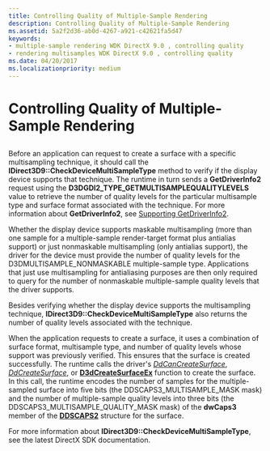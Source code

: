 ```yaml
---
title: Controlling Quality of Multiple-Sample Rendering
description: Controlling Quality of Multiple-Sample Rendering
ms.assetid: 5a2f2d36-ab0d-4267-a921-c42621fa5d47
keywords:
- multiple-sample rendering WDK DirectX 9.0 , controlling quality
- rendering multisamples WDK DirectX 9.0 , controlling quality
ms.date: 04/20/2017
ms.localizationpriority: medium
---
```


# Controlling Quality of Multiple-Sample Rendering


## <span id="ddk_controlling_quality_of_multiple_sample_rendering_gg"></span><span id="DDK_CONTROLLING_QUALITY_OF_MULTIPLE_SAMPLE_RENDERING_GG"></span>


Before an application can request to create a surface with a specific multisampling technique, it should call the **IDirect3D9::CheckDeviceMultiSampleType** method to verify if the display device supports that technique. The runtime in turn sends a **GetDriverInfo2** request using the **D3DGDI2\_TYPE\_GETMULTISAMPLEQUALITYLEVELS** value to retrieve the number of quality levels for the particular multisample type and surface format associated with the technique. For more information about **GetDriverInfo2**, see [Supporting GetDriverInfo2](supporting-getdriverinfo2.md).

Whether the display device supports maskable multisampling (more than one sample for a multiple-sample render-target format plus antialias support) or just nonmaskable multisampling (only antialias support), the driver for the device must provide the number of quality levels for the D3DMULTISAMPLE\_NONMASKABLE multiple-sample type. Applications that just use multisampling for antialiasing purposes are then only required to query for the number of nonmaskable multiple-sample quality levels that the driver supports.

Besides verifying whether the display device supports the multisampling technique, **IDirect3D9::CheckDeviceMultiSampleType** also returns the number of quality levels associated with the technique.

When the application requests to create a surface, it uses a combination of surface format, multisample type, and number of quality levels whose support was previously verified. This ensures that the surface is created successfully. The runtime calls the driver's [*DdCanCreateSurface*](https://docs.microsoft.com/previous-versions/windows/hardware/drivers/ff549213(v=vs.85)), [*DdCreateSurface*](https://docs.microsoft.com/previous-versions/windows/hardware/drivers/ff549263(v=vs.85)), or [**D3dCreateSurfaceEx**](https://docs.microsoft.com/windows/desktop/api/ddrawint/nc-ddrawint-pdd_createsurfaceex) function to create the surface. In this call, the runtime encodes the number of samples for the multiple-sampled surface into five bits (the DDSCAPS3\_MULTISAMPLE\_MASK mask) and the number of multiple-sample quality levels into three bits (the DDSCAPS3\_MULTISAMPLE\_QUALITY\_MASK mask) of the **dwCaps3** member of the [**DDSCAPS2**](https://docs.microsoft.com/previous-versions/windows/hardware/drivers/ff550292(v=vs.85)) structure for the surface.

For more information about **IDirect3D9::CheckDeviceMultiSampleType**, see the latest DirectX SDK documentation.

 

 





